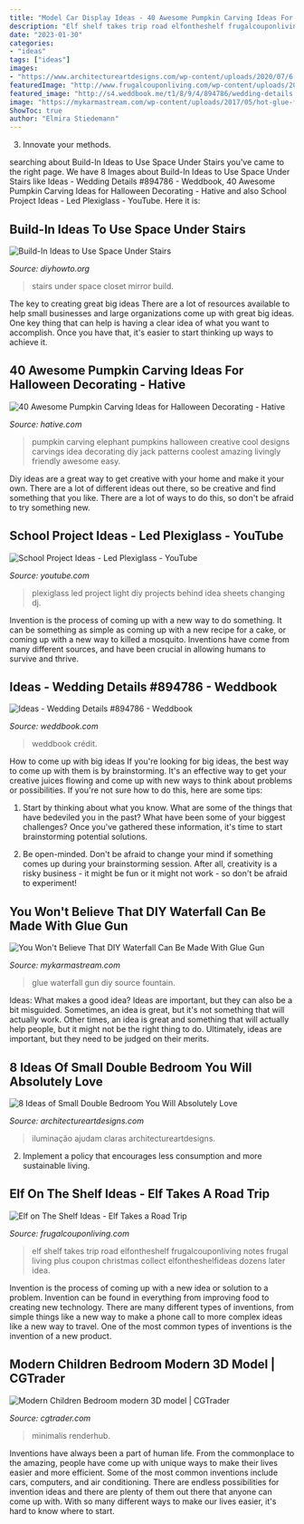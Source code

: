 ```yaml
---
title: "Model Car Display Ideas - 40 Awesome Pumpkin Carving Ideas For Halloween Decorating"
description: "Elf shelf takes trip road elfontheshelf frugalcouponliving notes frugal living plus coupon christmas collect elfontheshelfideas dozens later idea"
date: "2023-01-30"
categories:
- "ideas"
tags: ["ideas"]
images:
- "https://www.architectureartdesigns.com/wp-content/uploads/2020/07/6-3.jpg"
featuredImage: "http://www.frugalcouponliving.com/wp-content/uploads/2013/11/elf-on-the-shelf-ideas-traffic-frugal-coupon-living.jpg"
featured_image: "http://s4.weddbook.me/t1/8/9/4/894786/wedding-details.jpg"
image: "https://mykarmastream.com/wp-content/uploads/2017/05/hot-glue-fountain-2.jpg"
ShowToc: true
author: "Elmira Stiedemann"
---
```



3. Innovate your methods.

	

		
searching about Build-In Ideas to Use Space Under Stairs you've came to the right page. We have 8 Images about Build-In Ideas to Use Space Under Stairs like Ideas - Wedding Details #894786 - Weddbook, 40 Awesome Pumpkin Carving Ideas for Halloween Decorating - Hative and also School Project Ideas - Led Plexiglass - YouTube. Here it is:
		
    
## Build-In Ideas To Use Space Under Stairs

<img loading=lazy src="http://www.diyhowto.org/wp-content/uploads/Under-the-Stairs-Mirror-Closet-20-Build-In-Ideas-to-Use-Space-Under-Stairs-DIYHowto.jpg" onerror="this.onerror=null;this.src='https://tse1.mm.bing.net/th?id=OIP.1XAMW79T4_wh-98fS4RoewHaJ8&amp;pid=15.1';" alt="Build-In Ideas to Use Space Under Stairs">

_Source: diyhowto.org_

>stairs under space closet mirror build. 

	

The key to creating great big ideas
There are a lot of resources available to help small businesses and large organizations come up with great big ideas. One key thing that can help is having a clear idea of what you want to accomplish. Once you have that, it's easier to start thinking up ways to achieve it.

    
## 40 Awesome Pumpkin Carving Ideas For Halloween Decorating - Hative

<img loading=lazy src="https://hative.com/wp-content/uploads/2014/10/pumpkin-carving-ideas/25-elephant-pumpkin.jpg" onerror="this.onerror=null;this.src='https://tse2.mm.bing.net/th?id=OIP.ckNgBTfrVTNPfZ8VyDiHAQHaIh&amp;pid=15.1';" alt="40 Awesome Pumpkin Carving Ideas for Halloween Decorating - Hative">

_Source: hative.com_

>pumpkin carving elephant pumpkins halloween creative cool designs carvings idea decorating diy jack patterns coolest amazing livingly friendly awesome easy. 

	

Diy ideas are a great way to get creative with your home and make it your own. There are a lot of different ideas out there, so be creative and find something that you like. There are a lot of ways to do this, so don't be afraid to try something new.

    
## School Project Ideas - Led Plexiglass - YouTube

<img loading=lazy src="http://i1.ytimg.com/vi/s7TlxB3xwdg/maxresdefault.jpg" onerror="this.onerror=null;this.src='https://tse2.mm.bing.net/th?id=OIP.zaz7W2tyGyO5CoTdftSyDAHaEK&amp;pid=15.1';" alt="School Project Ideas - Led Plexiglass - YouTube">

_Source: youtube.com_

>plexiglass led project light diy projects behind idea sheets changing dj. 

	

Invention is the process of coming up with a new way to do something. It can be something as simple as coming up with a new recipe for a cake, or coming up with a new way to killed a mosquito. Inventions have come from many different sources, and have been crucial in allowing humans to survive and thrive.

    
## Ideas - Wedding Details #894786 - Weddbook

<img loading=lazy src="http://s4.weddbook.me/t1/8/9/4/894786/wedding-details.jpg" onerror="this.onerror=null;this.src='https://tse1.mm.bing.net/th?id=OIP.obP1WtWaHbDJpImwlsXebwHaLH&amp;pid=15.1';" alt="Ideas - Wedding Details #894786 - Weddbook">

_Source: weddbook.com_

>weddbook crédit. 

	

How to come up with big ideas
If you're looking for big ideas, the best way to come up with them is by brainstorming. It's an effective way to get your creative juices flowing and come up with new ways to think about problems or possibilities. If you're not sure how to do this, here are some tips:
1. Start by thinking about what you know. What are some of the things that have bedeviled you in the past? What have been some of your biggest challenges? Once you've gathered these information, it's time to start brainstorming potential solutions.

2. Be open-minded. Don't be afraid to change your mind if something comes up during your brainstorming session. After all, creativity is a risky business - it might be fun or it might not work - so don't be afraid to experiment!


    
## You Won&#039;t Believe That DIY Waterfall Can Be Made With Glue Gun

<img loading=lazy src="https://mykarmastream.com/wp-content/uploads/2017/05/hot-glue-fountain-2.jpg" onerror="this.onerror=null;this.src='https://tse4.mm.bing.net/th?id=OIP.pwqXBI9j7ohTlbjUToUcOwHaJ4&amp;pid=15.1';" alt="You Won&#039;t Believe That DIY Waterfall Can Be Made With Glue Gun">

_Source: mykarmastream.com_

>glue waterfall gun diy source fountain. 

	

Ideas: What makes a good idea?
Ideas are important, but they can also be a bit misguided. Sometimes, an idea is great, but it's not something that will actually work. Other times, an idea is great and something that will actually help people, but it might not be the right thing to do. Ultimately, ideas are important, but they need to be judged on their merits.

    
## 8 Ideas Of Small Double Bedroom You Will Absolutely Love

<img loading=lazy src="https://www.architectureartdesigns.com/wp-content/uploads/2020/07/6-3.jpg" onerror="this.onerror=null;this.src='https://tse4.mm.bing.net/th?id=OIP.Y7sL6UXKjKrGCJZ0b91oaAHaLj&amp;pid=15.1';" alt="8 Ideas of Small Double Bedroom You Will Absolutely Love">

_Source: architectureartdesigns.com_

>iluminação ajudam claras architectureartdesigns. 

	

2. Implement a policy that encourages less consumption and more sustainable living. 

    
## Elf On The Shelf Ideas - Elf Takes A Road Trip

<img loading=lazy src="http://www.frugalcouponliving.com/wp-content/uploads/2013/11/elf-on-the-shelf-ideas-traffic-frugal-coupon-living.jpg" onerror="this.onerror=null;this.src='https://tse2.mm.bing.net/th?id=OIP.1IrDiDhNEyjuOvgzc6NBLQHaLH&amp;pid=15.1';" alt="Elf on The Shelf Ideas - Elf Takes a Road Trip">

_Source: frugalcouponliving.com_

>elf shelf takes trip road elfontheshelf frugalcouponliving notes frugal living plus coupon christmas collect elfontheshelfideas dozens later idea. 

	

Invention is the process of coming up with a new idea or solution to a problem. Invention can be found in everything from improving food to creating new technology. There are many different types of inventions, from simple things like a new way to make a phone call to more complex ideas like a new way to travel. One of the most common types of inventions is the invention of a new product.

    
## Modern Children Bedroom Modern 3D Model | CGTrader

<img loading=lazy src="https://img2.cgtrader.com/items/2718557/c181a92d9a/modern-children-bedroom-3d-model.jpg" onerror="this.onerror=null;this.src='https://tse4.mm.bing.net/th?id=OIP.-d-UBj5YV54bdvSkxfQ9vgHaFs&amp;pid=15.1';" alt="Modern Children Bedroom modern 3D model | CGTrader">

_Source: cgtrader.com_

>minimalis renderhub. 

	

Inventions have always been a part of human life. From the commonplace to the amazing, people have come up with unique ways to make their lives easier and more efficient. Some of the most common inventions include cars, computers, and air conditioning. There are endless possibilities for invention ideas and there are plenty of them out there that anyone can come up with. With so many different ways to make our lives easier, it's hard to know where to start.

